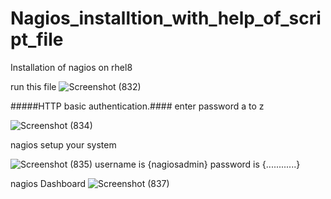 # Nagios_installtion_with_help_of_script_file


Installation of nagios on rhel8

run this file
![Screenshot (832)](https://user-images.githubusercontent.com/64592542/146917836-d6f16f78-1d01-48dd-9942-83ffc4683f7e.png)




#####HTTP basic authentication.####
enter password a to z

![Screenshot (834)](https://user-images.githubusercontent.com/64592542/146919627-7bc21c02-db2a-42e3-b150-950369a85668.png)

nagios setup your system

![Screenshot (835)](https://user-images.githubusercontent.com/64592542/146918786-19a26f85-1f1d-4cb5-bc51-6bcb5e484779.png)
username is {nagiosadmin}
password is {............}

nagios Dashboard
![Screenshot (837)](https://user-images.githubusercontent.com/64592542/146919393-f7521922-a59e-4689-873a-406e0f8efaed.png)
